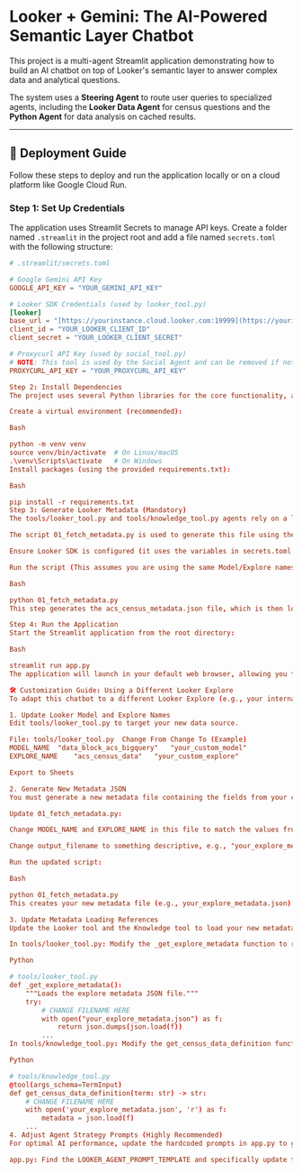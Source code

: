 # Looker + Gemini: The AI-Powered Semantic Layer Chatbot

This project is a multi-agent Streamlit application demonstrating how to build an AI chatbot on top of Looker's semantic layer to answer complex data and analytical questions.

The system uses a **Steering Agent** to route user queries to specialized agents, including the **Looker Data Agent** for census questions and the **Python Agent** for data analysis on cached results.

***

## 🚀 Deployment Guide

Follow these steps to deploy and run the application locally or on a cloud platform like Google Cloud Run.

### Step 1: Set Up Credentials

The application uses Streamlit Secrets to manage API keys. Create a folder named `.streamlit` in the project root and add a file named `secrets.toml` with the following structure:

```toml
# .streamlit/secrets.toml

# Google Gemini API Key
GOOGLE_API_KEY = "YOUR_GEMINI_API_KEY"

# Looker SDK Credentials (used by looker_tool.py)
[looker]
base_url = "[https://yourinstance.cloud.looker.com:19999](https://yourinstance.cloud.looker.com:19999)" # Note: Ensure you include the :19999 for API calls
client_id = "YOUR_LOOKER_CLIENT_ID"
client_secret = "YOUR_LOOKER_CLIENT_SECRET"

# Proxycurl API Key (used by social_tool.py)
# NOTE: This tool is used by the Social Agent and can be removed if not needed.
PROXYCURL_API_KEY = "YOUR_PROXYCURL_API_KEY"

Step 2: Install Dependencies
The project uses several Python libraries for the core functionality, as specified in requirements.txt.

Create a virtual environment (recommended):

Bash

python -m venv venv
source venv/bin/activate  # On Linux/macOS
.\venv\Scripts\activate   # On Windows
Install packages (using the provided requirements.txt):

Bash

pip install -r requirements.txt
Step 3: Generate Looker Metadata (Mandatory)
The tools/looker_tool.py and tools/knowledge_tool.py agents rely on a local file named acs_census_metadata.json (or your chosen name) to understand the available dimensions and measures.

The script 01_fetch_metadata.py is used to generate this file using the Looker SDK.

Ensure Looker SDK is configured (it uses the variables in secrets.toml or a local looker.ini file).

Run the script (This assumes you are using the same Model/Explore names as the original project: data_block_acs_bigquery::acs_census_data):

Bash

python 01_fetch_metadata.py
This step generates the acs_census_metadata.json file, which is then loaded by the Looker tool.

Step 4: Run the Application
Start the Streamlit application from the root directory:

Bash

streamlit run app.py
The application will launch in your default web browser, allowing you to interact with the multi-agent chatbot.

🛠️ Customization Guide: Using a Different Looker Explore
To adapt this chatbot to a different Looker Explore (e.g., your internal financial model instead of the US Census Data), you need to modify three core files.

1. Update Looker Model and Explore Names
Edit tools/looker_tool.py to target your new data source.

File: tools/looker_tool.py	Change From	Change To (Example)
MODEL_NAME	"data_block_acs_bigquery"	"your_custom_model"
EXPLORE_NAME	"acs_census_data"	"your_custom_explore"

Export to Sheets

2. Generate New Metadata JSON
You must generate a new metadata file containing the fields from your custom Explore.

Update 01_fetch_metadata.py:

Change MODEL_NAME and EXPLORE_NAME in this file to match the values from the step above.

Change output_filename to something descriptive, e.g., "your_explore_metadata.json".

Run the updated script:

Bash

python 01_fetch_metadata.py
This creates your new metadata file (e.g., your_explore_metadata.json).

3. Update Metadata Loading References
Update the Looker tool and the Knowledge tool to load your new metadata file.

In tools/looker_tool.py: Modify the _get_explore_metadata function to reference your new JSON file:

Python

# tools/looker_tool.py
def _get_explore_metadata():
    """Loads the explore metadata JSON file."""
    try:
        # CHANGE FILENAME HERE
        with open("your_explore_metadata.json") as f:
            return json.dumps(json.load(f))
        ...
In tools/knowledge_tool.py: Modify the get_census_data_definition function to load the correct file:

Python

# tools/knowledge_tool.py
@tool(args_schema=TermInput)
def get_census_data_definition(term: str) -> str:
    # CHANGE FILENAME HERE
    with open('your_explore_metadata.json', 'r') as f:
        metadata = json.load(f)
    ...
4. Adjust Agent Strategy Prompts (Highly Recommended)
For optimal AI performance, update the hardcoded prompts in app.py to guide the agent toward using relevant fields in your new domain.

app.py: Find the LOOKER_AGENT_PROMPT_TEMPLATE and specifically update the ANALYST STRATEGY section. Guide the agent to think like an analyst in your new domain (e.g., recommend fields like orders.count, products.inventory_level, or financials.revenue instead of census demographics).
